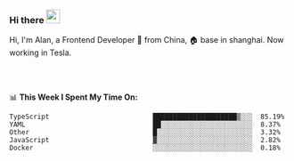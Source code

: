 ### Hi there <img src="https://media.giphy.com/media/hvRJCLFzcasrR4ia7z/giphy.gif" width="25px">

<!-- ![visitors](https://visitor-badge.glitch.me/badge?page_id=dislfyer.dislfyer) -->

Hi, I'm Alan, a Frontend Developer 🚀 from China, 🏠 base in shanghai. Now working in Tesla.

<br/>
<br/>

📊 **This Week I Spent My Time On:**


<!--START_SECTION:waka-->

```text
TypeScript                          █████████████████████▒░░░  85.19%
YAML                                ██░░░░░░░░░░░░░░░░░░░░░░░  8.37%
Other                               █░░░░░░░░░░░░░░░░░░░░░░░░  3.32%
JavaScript                          ▓░░░░░░░░░░░░░░░░░░░░░░░░  2.82%
Docker                              ░░░░░░░░░░░░░░░░░░░░░░░░░  0.18%
```

<!--END_SECTION:waka-->

<!--
**About Me:**
 -->
